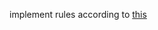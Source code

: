 implement rules according to [this](https://www.researchgate.net/figure/Cellular-automata-model-of-traffic-flow_fig3_237510279)